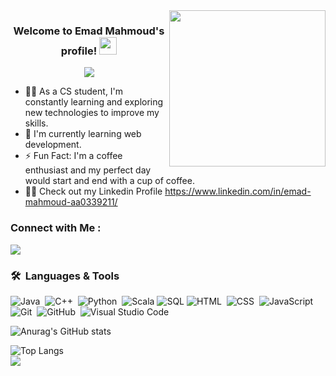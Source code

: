 
 

<img width="250" align="right" src="https://c.tenor.com/_DOBjnGspYAAAAAM/code-coding.gif">

<h3 align="center">
  Welcome to Emad Mahmoud's profile!
  <img src="https://media.giphy.com/media/hvRJCLFzcasrR4ia7z/giphy.gif" width="28">
</h3>

<!-- Typing SVG by DenverCoder1 - https://github.com/DenverCoder1/readme-typing-svg -->
<p align="center">
  <a href="https://github.com/DenverCoder1/readme-typing-svg"><img src="https://readme-typing-svg.herokuapp.com/?lines=Senior%20CS%20Student;Always%20learning%20new%20things&font=Fira%20Code&center=true&width=440&height=45&color=f75c7e&vCenter=true&size=22"></a>
</p> 

<!--- 🏢 I'm a Software Engineer and Technical Community Manager at Almadrsa-->
- 👨‍💻 As a CS student, I'm constantly learning and exploring new technologies to improve my skills.
- 🧠 I'm currently learning web development.
- ⚡ Fun Fact: I'm a coffee enthusiast and my perfect day would start and end with a cup of coffee.
- 👨‍💻 Check out my Linkedin Profile https://www.linkedin.com/in/emad-mahmoud-aa0339211/


### Connect with Me :

<!--<a href="https://www.linkedin.com/in/emad-mahmoud-aa0339211/" target="_blank"><img src="https://img.shields.io/badge/-Linkedin-0077B5?style=for-the-badge&logo=Linkedin&logoColor=white"/></a>-->
<a href="https://mail.google.com/mail/u/0/" target="_blank"><img src="https://img.shields.io/badge/-Gmail-0077B5?style=for-the-badge&logo=Gmail&logoColor=white"/></a>
### 🛠 &nbsp;Languages & Tools
![Java](https://img.shields.io/badge/-Java-05122A?style=flat&logo=java&logoColor=white)&nbsp;
![C++](https://img.shields.io/badge/-C++-05122A?style=flat&logo=c%2B%2B&logoColor=blue)&nbsp;
![Python](https://img.shields.io/badge/-Python%20-05122A?style=flat&logo=python)&nbsp;
![Scala](https://img.shields.io/badge/Scala-05122A?style=flat&logo=scala&logoColor=red)
![SQL](https://img.shields.io/badge/-SQL-05122A?style=flat&logo=oracle&logoColor=red)
![HTML](https://img.shields.io/badge/-HTML-05122A?style=flat&logo=HTML5)&nbsp;
![CSS](https://img.shields.io/badge/-CSS-05122A?style=flat&logo=css3&logoColor=blue)&nbsp;
![JavaScript](https://img.shields.io/badge/-JavaScript-05122A?style=flat&logo=javascript&logoColor=yellow)&nbsp;
![Git](https://img.shields.io/badge/-Git-05122A?style=flat&logo=git)&nbsp;
![GitHub](https://img.shields.io/badge/-GitHub-05122A?style=flat&logo=github)&nbsp;
![Visual Studio Code](https://img.shields.io/badge/-Visual%20Studio%20Code-05122A?style=flat&logo=visual-studio-code&logoColor=007ACC)&nbsp;



![Anurag's GitHub stats](https://github-readme-stats.vercel.app/api?username=EMADMAHMOUD20&show_icons=true&theme=transparent)


![Top Langs](https://github-readme-stats.vercel.app/api/top-langs/?username=EMADMAHMOUD20&layout=compact)
<br> 
<a href="https://komarev.com/ghpvc/?username=EMADMAHMOUD20&style=for-the-badge">
    <img src="https://komarev.com/ghpvc/?username=EMADMAHMOUD20&style=for-the-badge">
</a>
